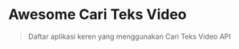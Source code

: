 # Awesome Cari Teks Video

> Daftar aplikasi keren yang menggunakan Cari Teks Video API

<!-- TODO: Add more description and list -->